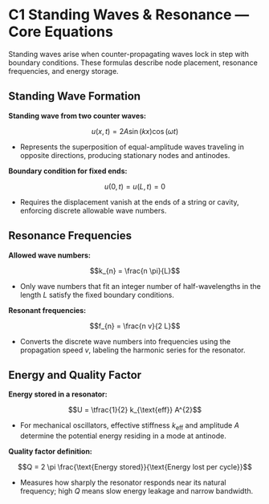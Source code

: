# C1 Standing Waves & Resonance — Core Equations

Standing waves arise when counter-propagating waves lock in step with boundary conditions. These formulas describe node placement, resonance frequencies, and energy storage.

## Standing Wave Formation
**Standing wave from two counter waves:**

$$u(x,t) = 2 A \sin(kx) \cos(\omega t)$$

- Represents the superposition of equal-amplitude waves traveling in opposite directions, producing stationary nodes and antinodes.

**Boundary condition for fixed ends:**

$$u(0,t) = u(L,t) = 0$$

- Requires the displacement vanish at the ends of a string or cavity, enforcing discrete allowable wave numbers.

## Resonance Frequencies
**Allowed wave numbers:**

$$k_{n} = \frac{n \pi}{L}$$

- Only wave numbers that fit an integer number of half-wavelengths in the length $L$ satisfy the fixed boundary conditions.

**Resonant frequencies:**

$$f_{n} = \frac{n v}{2 L}$$

- Converts the discrete wave numbers into frequencies using the propagation speed $v$, labeling the harmonic series for the resonator.

## Energy and Quality Factor
**Energy stored in a resonator:**

$$U = \tfrac{1}{2} k_{\text{eff}} A^{2}$$

- For mechanical oscillators, effective stiffness $k_{\text{eff}}$ and amplitude $A$ determine the potential energy residing in a mode at antinode.

**Quality factor definition:**

$$Q = 2 \pi \frac{\text{Energy stored}}{\text{Energy lost per cycle}}$$

- Measures how sharply the resonator responds near its natural frequency; high $Q$ means slow energy leakage and narrow bandwidth.
